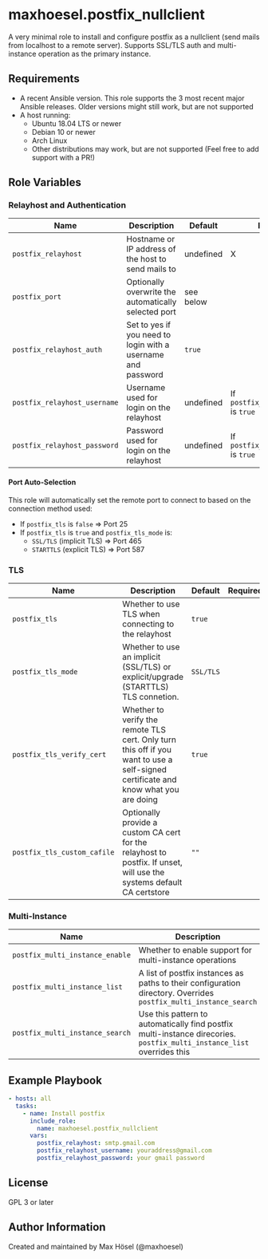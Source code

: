 maxhoesel.postfix_nullclient
=========

A very minimal role to install and configure postfix as a nullclient (send mails from localhost to a remote server).
Supports SSL/TLS auth and multi-instance operation as the primary instance.

Requirements
------------

- A recent Ansible version. This role supports the 3 most recent major Ansible releases.
  Older versions might still work, but are not supported
- A host running:
  - Ubuntu 18.04 LTS or newer
  - Debian 10 or newer
  - Arch Linux
  - Other distributions may work, but are not supported (Feel free to add support with a PR!)

Role Variables
--------------

### Relayhost and Authentication

| Name | Description | Default | Required |
|------|-------------|---------|----------|
| `postfix_relayhost` | Hostname or IP address of the host to send mails to | undefined | X |
| `postfix_port` | Optionally overwrite the automatically selected port | see below | |
| `postfix_relayhost_auth` | Set to yes if you need to login with a username and password | `true` | |
| `postfix_relayhost_username` | Username used for login on the relayhost | undefined | If `postfix_relayhost_auth` is `true` |
| `postfix_relayhost_password` | Password used for login on the relayhost | undefined | If `postfix_relayhost_auth` is `true` |

#### Port Auto-Selection

This role will automatically set the remote port to connect to based on the connection method used:

- If `postfix_tls` is `false` => Port 25
- If `postfix_tls` is `true` and `postfix_tls_mode` is:
  - `SSL/TLS` (implicit TLS) => Port 465
  - `STARTTLS` (explicit TLS) => Port 587

### TLS

| Name | Description | Default | Required |
|------|-------------|---------|----------|
| `postfix_tls` | Whether to use TLS when connecting to the relayhost | `true` | |
| `postfix_tls_mode` | Whether to use an implicit (SSL/TLS) or explicit/upgrade (STARTTLS) TLS connetion. | `SSL/TLS` | |
| `postfix_tls_verify_cert` | Whether to verify the remote TLS cert. Only turn this off if you want to use a self-signed certificate and know what you are doing | `true` | |
| `postfix_tls_custom_cafile` | Optionally provide a custom CA cert for the relayhost to postfix. If unset, will use the systems default CA certstore | `""` | |
### Multi-Instance

| Name | Description | Default | Required |
|------|-------------|---------|----------|
| `postfix_multi_instance_enable` | Whether to enable support for multi-instance operations | `true` | |
| `postfix_multi_instance_list` | A list of postfix instances as paths to their configuration directory. Overrides `postfix_multi_instance_search` | `[]` | |
| `postfix_multi_instance_search` | Use this pattern to automatically find postfix multi-instance direcories. `postfix_multi_instance_list` overrides this | `"/etc/postfix-*"` | |


Example Playbook
----------------

```yaml
- hosts: all
  tasks:
    - name: Install postfix
      include_role:
        name: maxhoesel.postfix_nullclient
      vars:
        postfix_relayhost: smtp.gmail.com
        postfix_relayhost_username: youraddress@gmail.com
        postfix_relayhost_password: your gmail password
```

License
-------

GPL 3 or later

Author Information
------------------

Created and maintained by Max Hösel (@maxhoesel)
